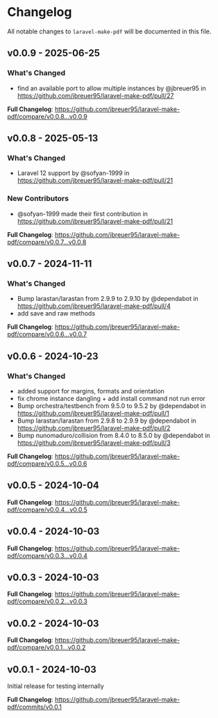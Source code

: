 # Changelog

All notable changes to `laravel-make-pdf` will be documented in this file.

## v0.0.9 - 2025-06-25

### What's Changed

* find an available port to allow multiple instances by @jbreuer95 in https://github.com/jbreuer95/laravel-make-pdf/pull/27

**Full Changelog**: https://github.com/jbreuer95/laravel-make-pdf/compare/v0.0.8...v0.0.9

## v0.0.8 - 2025-05-13

### What's Changed

* Laravel 12 support by @sofyan-1999 in https://github.com/jbreuer95/laravel-make-pdf/pull/21

### New Contributors

* @sofyan-1999 made their first contribution in https://github.com/jbreuer95/laravel-make-pdf/pull/21

**Full Changelog**: https://github.com/jbreuer95/laravel-make-pdf/compare/v0.0.7...v0.0.8

## v0.0.7 - 2024-11-11

### What's Changed

* Bump larastan/larastan from 2.9.9 to 2.9.10 by @dependabot in https://github.com/jbreuer95/laravel-make-pdf/pull/4
* add save and raw methods

**Full Changelog**: https://github.com/jbreuer95/laravel-make-pdf/compare/v0.0.6...v0.0.7

## v0.0.6 - 2024-10-23

### What's Changed

* added support for margins, formats and orientation
* fix chrome instance dangling + add install command not run error
* Bump orchestra/testbench from 9.5.0 to 9.5.2 by @dependabot in https://github.com/jbreuer95/laravel-make-pdf/pull/1
* Bump larastan/larastan from 2.9.8 to 2.9.9 by @dependabot in https://github.com/jbreuer95/laravel-make-pdf/pull/2
* Bump nunomaduro/collision from 8.4.0 to 8.5.0 by @dependabot in https://github.com/jbreuer95/laravel-make-pdf/pull/3

**Full Changelog**: https://github.com/jbreuer95/laravel-make-pdf/compare/v0.0.5...v0.0.6

## v0.0.5 - 2024-10-04

**Full Changelog**: https://github.com/jbreuer95/laravel-make-pdf/compare/v0.0.4...v0.0.5

## v0.0.4 - 2024-10-03

**Full Changelog**: https://github.com/jbreuer95/laravel-make-pdf/compare/v0.0.3...v0.0.4

## v0.0.3 - 2024-10-03

**Full Changelog**: https://github.com/jbreuer95/laravel-make-pdf/compare/v0.0.2...v0.0.3

## v0.0.2 - 2024-10-03

**Full Changelog**: https://github.com/jbreuer95/laravel-make-pdf/compare/v0.0.1...v0.0.2

## v0.0.1 - 2024-10-03

Initial release for testing internally

**Full Changelog**: https://github.com/jbreuer95/laravel-make-pdf/commits/v0.0.1
